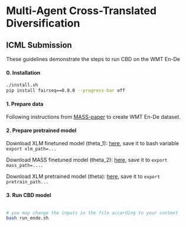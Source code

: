 # Multi-Agent Cross-Translated Diversification
## ICML Submission


These guidelines demonstrate the steps to run CBD on the WMT En-De

#### 0. Installation

```bash
./install.sh
pip install fairseq==0.8.0 --progress-bar off
```


#### 1. Prepare data

Following instructions from [MASS-paper](https://github.com/microsoft/MASS) to create WMT En-De dataset.

#### 2. Prepare pretrained model

Download XLM finetuned model (theta_1): [here](https://drive.google.com/file/d/1EiJSwR49fD3N-iBpAsy0jv-18CdOd1sN/view?usp=sharing), save it to bash variable `export xlm_path=...`

Download MASS finetuned model (theta_2): [here](https://modelrelease.blob.core.windows.net/mass/mass_ft_ende_1024.pth), save it to `export mass_path=....`

Download XLM pretrained model (theta): [here](https://dl.fbaipublicfiles.com/XLM/mlm_ende_1024.pth), save it to `export pretrain_path...`


#### 3. Run CBD model
```bash

# you may change the inputs in the file according to your context
bash run_ende.sh

```

